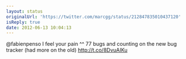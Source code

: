 ```yaml
---
layout: status
originalUrl: 'https://twitter.com/marcgg/status/212847835010437120'
isReply: true
date: 2012-06-13 10:04:13
---
```


@fabienpenso I feel your pain ^^ 77 bugs and counting on the new bug tracker (had more on the old) http://t.co/8DvuAIKu
